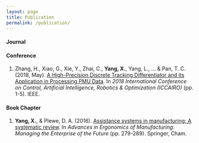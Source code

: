 ```yaml
---
layout: page
title: Publication
permalink: /publication/
---
```

#### Journal


#### Conference

1. Zhang, H., Xiao, G., Xie, Y., Zhai, C., **Yang, X.**, Yang, L., ... & Pan, T. C. (2018, May). [A High-Precision Discrete Tracking Differentiator and its Application in Processing PMU Data](https://ieeexplore.ieee.org/abstract/document/8698409/). In *2018 International Conference on Control, Artificial Intelligence, Robotics & Optimization (ICCAIRO)* (pp. 1-5). IEEE.

#### Book Chapter

1. **Yang, X.**, & Plewe, D. A. (2016). [Assistance systems in manufacturing: A systematic review](https://link.springer.com/chapter/10.1007/978-3-319-41697-7_25). In *Advances in Ergonomics of Manufacturing: Managing the Enterprise of the Future* (pp. 279-289). Springer, Cham.
